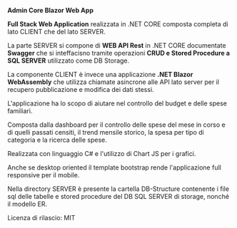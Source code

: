 <b>Admin Core Blazor Web App</b>

<b>Full Stack Web Application</b> realizzata in .NET CORE composta completa di lato CLIENT che del lato SERVER.

La parte SERVER si compone di <b>WEB API Rest</b> in .NET CORE documentate <b>Swagger</b> che si inteffacisno tramite operazioni <b>CRUD e Stored Procedure a SQL SERVER</b> utilizzato come DB Storage.

La componente CLIENT è invece una applicazione <b>.NET Blazor WebAssembly</b> che utilizza chiamate asincrone alle API lato server per il recupero pubblicazione e modifica dei dati stessi.

L'applicazione ha lo scopo di aiutare nel controllo del budget e delle spese familiari.

Composta dalla dashboard per il controllo delle spese del mese in corso e di quelli passati censiti, il trend mensile storico, la spesa per tipo di categoria e la ricerca delle spese. 

Realizzata con linguaggio C# e l'utilizzo di Chart JS per i grafici.

Anche se desktop oriented il template bootstrap rende l'applicazione full responsive per il mobile.

Nella directory SERVER è presente la cartella DB-Structure contenente i file sql delle tabelle e stored procedure del DB SQL SERVER di storage, nonché il modello ER.

Licenza di rilascio: MIT


